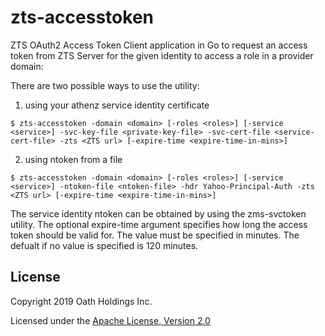 zts-accesstoken
===============

ZTS OAuth2 Access Token Client application in Go to request an access token from
ZTS Server for the given identity to access a role in a provider domain:

There are two possible ways to use the utility:

1) using your athenz service identity certificate

```shell
$ zts-accesstoken -domain <domain> [-roles <roles>] [-service <service>] -svc-key-file <private-key-file> -svc-cert-file <service-cert-file> -zts <ZTS url> [-expire-time <expire-time-in-mins>]
```

2) using ntoken from a file

```shell
$ zts-accesstoken -domain <domain> [-roles <roles>] [-service <service>] -ntoken-file <ntoken-file> -hdr Yahoo-Principal-Auth -zts <ZTS url> [-expire-time <expire-time-in-mins>]
```

The service identity ntoken can be obtained by using the zms-svctoken
utility. The optional expire-time argument specifies how long the access
token should be valid for. The value must be specified in minutes. The
defualt if no value is specified is 120 minutes.

## License

Copyright 2019 Oath Holdings Inc.

Licensed under the [Apache License, Version 2.0](http://www.apache.org/licenses/LICENSE-2.0)
